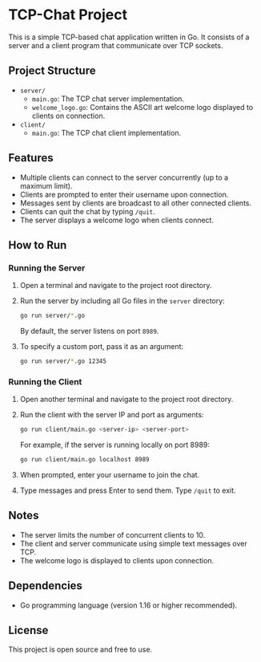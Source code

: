 # TCP-Chat Project

This is a simple TCP-based chat application written in Go. It consists of a server and a client program that communicate over TCP sockets.

## Project Structure

- `server/`
  - `main.go`: The TCP chat server implementation.
  - `welcome_logo.go`: Contains the ASCII art welcome logo displayed to clients on connection.
- `client/`
  - `main.go`: The TCP chat client implementation.

## Features

- Multiple clients can connect to the server concurrently (up to a maximum limit).
- Clients are prompted to enter their username upon connection.
- Messages sent by clients are broadcast to all other connected clients.
- Clients can quit the chat by typing `/quit`.
- The server displays a welcome logo when clients connect.

## How to Run

### Running the Server

1. Open a terminal and navigate to the project root directory.

2. Run the server by including all Go files in the `server` directory:

   ```bash
   go run server/*.go
   ```

   By default, the server listens on port `8989`.

3. To specify a custom port, pass it as an argument:

   ```bash
   go run server/*.go 12345
   ```

### Running the Client

1. Open another terminal and navigate to the project root directory.

2. Run the client with the server IP and port as arguments:

   ```bash
   go run client/main.go <server-ip> <server-port>
   ```

   For example, if the server is running locally on port 8989:

   ```bash
   go run client/main.go localhost 8989
   ```

3. When prompted, enter your username to join the chat.

4. Type messages and press Enter to send them. Type `/quit` to exit.

## Notes

- The server limits the number of concurrent clients to 10.
- The client and server communicate using simple text messages over TCP.
- The welcome logo is displayed to clients upon connection.

## Dependencies

- Go programming language (version 1.16 or higher recommended).

## License

This project is open source and free to use.
